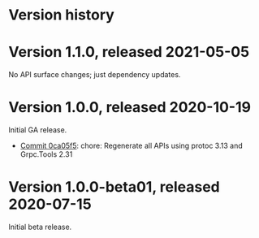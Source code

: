 # Version history

# Version 1.1.0, released 2021-05-05

No API surface changes; just dependency updates.

# Version 1.0.0, released 2020-10-19

Initial GA release.

- [Commit 0ca05f5](https://github.com/googleapis/google-cloud-dotnet/commit/0ca05f5): chore: Regenerate all APIs using protoc 3.13 and Grpc.Tools 2.31

# Version 1.0.0-beta01, released 2020-07-15

Initial beta release.


